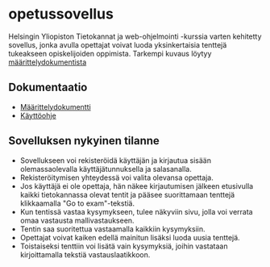 # opetussovellus

Helsingin Yliopiston Tietokannat ja web-ohjelmointi -kurssia varten kehitetty sovellus, jonka avulla 
opettajat voivat luoda yksinkertaisia tenttejä tukeakseen opiskelijoiden oppimista. Tarkempi kuvaus löytyy [määrittelydokumentista](https://github.com/ThomasGrundstrom/opetussovellus/blob/main/dokumentaatio/maarittelydokumentti.md)


## Dokumentaatio

- [Määrittelydokumentti](https://github.com/ThomasGrundstrom/opetussovellus/blob/main/dokumentaatio/maarittelydokumentti.md)
- [Käyttöohje](https://github.com/ThomasGrundstrom/opetussovellus/blob/main/dokumentaatio/kayttoohje.md)


## Sovelluksen nykyinen tilanne

- Sovellukseen voi rekisteröidä käyttäjän ja kirjautua sisään olemassaolevalla käyttäjätunnuksella ja salasanalla. 
- Rekisteröitymisen yhteydessä voi valita olevansa opettaja.
- Jos käyttäjä ei ole opettaja, hän näkee kirjautumisen jälkeen etusivulla kaikki tietokannassa olevat tentit ja pääsee suorittamaan tenttejä klikkaamalla "Go to exam"-tekstiä.
- Kun tentissä vastaa kysymykseen, tulee näkyviin sivu, jolla voi verrata omaa vastausta mallivastaukseen.
- Tentin saa suoritettua vastaamalla kaikkiin kysymyksiin. 
- Opettajat voivat kaiken edellä mainitun lisäksi luoda uusia tenttejä.
- Toistaiseksi tenttiin voi lisätä vain kysymyksiä, joihin vastataan kirjoittamalla tekstiä vastauslaatikkoon.
